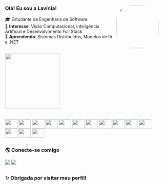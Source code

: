 ### Olá! Eu sou a Lavínia!  <img align="right"  height="140" style="border-radius:50px;" src="https://i.pinimg.com/originals/4d/67/0e/4d670e6307fb44c4d4b6d8d14a5661fa.gif"> <br/>
🎓 Estudante de Engenharia de Software                     
🚀 **Interesse**: Visão Computacional, Inteligência Artificial e Desenvolvimento Full Stack    
🌱 **Aprendendo**: Sistemas Distribuídos, Modelos de IA e .NET  


##


<div align="left">
   <img height="180em" src="https://github-readme-stats.vercel.app/api/top-langs/?username=laviniaribeiro&layout=compact&langs_count=8&theme=dracula"/>
</div>

<br/>



<div style="display: inline_block"><br>
	<img align="center" height="30" width="40" src="https://cdn.jsdelivr.net/gh/devicons/devicon/icons/java/java-original.svg">
	<img align="center" height="30" width="40" src="https://cdn.jsdelivr.net/gh/devicons/devicon/icons/javascript/javascript-original.svg">
  <img align="center" height="30" width="40" src="https://cdn.jsdelivr.net/gh/devicons/devicon/icons/react/react-original.svg" />
 	<img align="center" height="30" width="40" src="https://cdn.jsdelivr.net/gh/devicons/devicon@latest/icons/python/python-original.svg" />
  <img align="center" height="30" width="40" src="https://cdn.jsdelivr.net/gh/devicons/devicon@latest/icons/go/go-original.svg" />
  <img align="center" height="30" width="40" src="https://cdn.jsdelivr.net/gh/devicons/devicon@latest/icons/cplusplus/cplusplus-original.svg"/>  
	<img align="center" height="30" width="40" src="https://cdn.jsdelivr.net/gh/devicons/devicon@latest/icons/cypressio/cypressio-original.svg" />
	<img align="center" height="30" width="40" src="https://cdn.jsdelivr.net/gh/devicons/devicon@latest/icons/fastapi/fastapi-original.svg" />
 	<img align="center" height="30" width="40" src="https://cdn.jsdelivr.net/gh/devicons/devicon@latest/icons/matplotlib/matplotlib-original-wordmark.svg" />
 	<img align="center" height="30" width="40" src="https://cdn.jsdelivr.net/gh/devicons/devicon@latest/icons/mongodb/mongodb-original.svg" />
  <img align="center" height="30" width="40" src="https://cdn.jsdelivr.net/gh/devicons/devicon@latest/icons/neo4j/neo4j-original.svg" />
 	<img align="center" height="30" width="40" src="https://cdn.jsdelivr.net/gh/devicons/devicon@latest/icons/numpy/numpy-original-wordmark.svg" />
	<img align="center" height="30" width="40" src="https://cdn.jsdelivr.net/gh/devicons/devicon@latest/icons/postman/postman-original.svg" />
	<img align="center" height="30" width="40" src="https://cdn.jsdelivr.net/gh/devicons/devicon@latest/icons/unity/unity-original.svg" />



##



### 🌎 Conecte-se comigo  

<div> 
  <a href="https://www.linkedin.com/in/laviniaribeiro" target="_blank"><img src="https://img.shields.io/badge/-LinkedIn-%230077B5?style=for-the-badge&logo=linkedin&logoColor=white" target="_blank"></a> 
  <a href="mailto:lavinia.vitoria@ges.inatel.br" target="_blank"><img src="https://img.shields.io/badge/-Outlook-%230077B5?style=for-the-badge&logo=outlook&logoColor=white" target="_blank"></a>
 
 
</div>

##

### ✨ Obrigada por visitar meu perfil!
